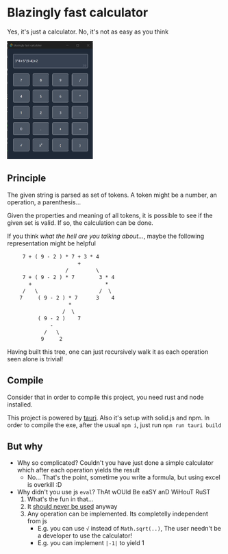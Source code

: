# Blazingly fast calculator

Yes, it's just a calculator. No, it's not as easy as you think

 <img src="/public/screenshot.png" alt="screenshot" width="200"/>


## Principle

The given string is parsed as set of tokens. A token might be a number, an operation, a parenthesis...

Given the properties and meaning of all tokens, it is possible to see if the given set is valid. If so, the calculation can be done.

If you think *what the hell are you talking about...*, maybe the following representation might be helpful

```
     7 + ( 9 - 2 ) * 7 + 3 * 4
                       +
                   /         \
     7 + ( 9 - 2 ) * 7        3 * 4
       +                        *
     /   \                    /  \ 
    7     ( 9 - 2 ) * 7      3    4
                    *
                  /  \
          ( 9 - 2 )    7
              -
            /   \
           9     2
```

Having built this tree, one can just recursively walk it as each operation seen alone is trivial!

## Compile 

Consider that in order to compile this project, you need rust and node installed.

This project is powered by [tauri](https://tauri.app/). Also it's setup with solid.js and npm. In order to compile the exe, after the usual `npm i`, just run `npm run tauri build`


## But why

- Why so complicated? Couldn't you have just done a simple calculator which after each operation yields the result
    - No... That's the point, sometime you write a formula, but using excel is overkill :D
- Why didn't you use js `eval`? ThAt wOUld Be eaSY anD WiHouT RuST
    1. What's the fun in that...
    2. It [should never be used](https://developer.mozilla.org/en-US/docs/Web/JavaScript/Reference/Global_Objects/eval#never_use_eval!) anyway
    3. Any operation can be implemented. Its completelly independent from js
        - E.g. you can use `√` instead of `Math.sqrt(..)`, The user needn't be a developer to use the calculator!
        - E.g. you can implement `|-1|` to yield 1
